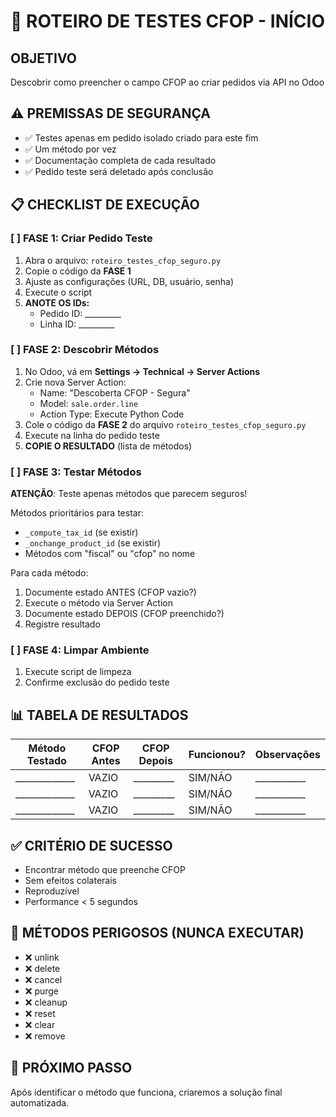 # 🎯 ROTEIRO DE TESTES CFOP - INÍCIO

## OBJETIVO
Descobrir como preencher o campo CFOP ao criar pedidos via API no Odoo

## ⚠️ PREMISSAS DE SEGURANÇA
- ✅ Testes apenas em pedido isolado criado para este fim
- ✅ Um método por vez
- ✅ Documentação completa de cada resultado
- ✅ Pedido teste será deletado após conclusão

## 📋 CHECKLIST DE EXECUÇÃO

### [ ] FASE 1: Criar Pedido Teste
1. Abra o arquivo: `roteiro_testes_cfop_seguro.py`
2. Copie o código da **FASE 1**
3. Ajuste as configurações (URL, DB, usuário, senha)
4. Execute o script
5. **ANOTE OS IDs:**
   - Pedido ID: _________
   - Linha ID: _________

### [ ] FASE 2: Descobrir Métodos
1. No Odoo, vá em **Settings → Technical → Server Actions**
2. Crie nova Server Action:
   - Name: "Descoberta CFOP - Segura"
   - Model: `sale.order.line`
   - Action Type: Execute Python Code
3. Cole o código da **FASE 2** do arquivo `roteiro_testes_cfop_seguro.py`
4. Execute na linha do pedido teste
5. **COPIE O RESULTADO** (lista de métodos)

### [ ] FASE 3: Testar Métodos
**ATENÇÃO**: Teste apenas métodos que parecem seguros!

Métodos prioritários para testar:
- `_compute_tax_id` (se existir)
- `_onchange_product_id` (se existir)
- Métodos com "fiscal" ou "cfop" no nome

Para cada método:
1. Documente estado ANTES (CFOP vazio?)
2. Execute o método via Server Action
3. Documente estado DEPOIS (CFOP preenchido?)
4. Registre resultado

### [ ] FASE 4: Limpar Ambiente
1. Execute script de limpeza
2. Confirme exclusão do pedido teste

## 📊 TABELA DE RESULTADOS

| Método Testado | CFOP Antes | CFOP Depois | Funcionou? | Observações |
|----------------|------------|-------------|------------|-------------|
| _____________  | VAZIO      | _________   | SIM/NÃO    | ___________ |
| _____________  | VAZIO      | _________   | SIM/NÃO    | ___________ |
| _____________  | VAZIO      | _________   | SIM/NÃO    | ___________ |

## ✅ CRITÉRIO DE SUCESSO
- Encontrar método que preenche CFOP
- Sem efeitos colaterais
- Reproduzível
- Performance < 5 segundos

## 🚨 MÉTODOS PERIGOSOS (NUNCA EXECUTAR)
- ❌ unlink
- ❌ delete
- ❌ cancel
- ❌ purge
- ❌ cleanup
- ❌ reset
- ❌ clear
- ❌ remove

## 📝 PRÓXIMO PASSO
Após identificar o método que funciona, criaremos a solução final automatizada.